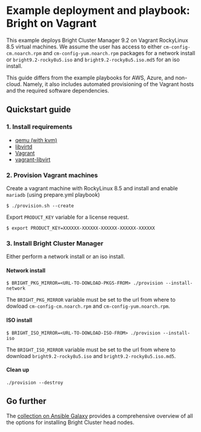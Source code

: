 # Example deployment and playbook: Bright on Vagrant

This example deploys Bright Cluster Manager 9.2 on Vagrant RockyLinux 8.5 virtual machines.
We assume the user has access to either `cm-config-cm.noarch.rpm` and `cm-config-yum.noarch.rpm` packages for a network install or `bright9.2-rocky8u5.iso` and `bright9.2-rocky8u5.iso.md5` for an iso install.

This guide differs from the example playbooks for AWS, Azure, and non-cloud. Namely, it also includes automated provisioning of the Vagrant hosts and the required software dependencies.

## Quickstart guide

### 1. Install requirements

- [qemu (with kvm)](https://www.qemu.org)
- [libvirtd](https://libvirt.org)
- [Vagrant](https://www.vagrantup.com)
- [vagrant-libvirt](https://github.com/vagrant-libvirt/vagrant-libvirt)

### 2. Provision Vagrant machines

Create a vagrant machine with RockyLinux 8.5 and install and enable `mariadb` (using prepare.yml playbook)
```
$ ./provision.sh --create
```

Export `PRODUCT_KEY` variable for a license request.
```
$ export PRODUCT_KEY=XXXXXX-XXXXXX-XXXXXX-XXXXXX-XXXXXX
```

### 3. Install Bright Cluster Manager

Either perform a network install or an iso install.

#### Network install
```
$ BRIGHT_PKG_MIRROR=<URL-TO-DOWLOAD-PKGS-FROM> ./provision --install-network
```
The `BRIGHT_PKG_MIRROR` variable must be set to the url from where to dowload `cm-config-cm.noarch.rpm` and `cm-config-yum.noarch.rpm`.

#### ISO install
```
$ BRIGHT_ISO_MIRROR=<URL-TO-DOWLOAD-ISO-FROM> ./provision --install-iso
```
The `BRIGHT_ISO_MIRROR` variable must be set to the url from where to download `bright9.2-rocky8u5.iso` and `bright9.2-rocky8u5.iso.md5`.

#### Clean up
```
./provision --destroy
```

## Go further

The [collection on Ansible Galaxy](https://galaxy.ansible.com/brightcomputing/installer92) provides a comprehensive overview of all the options for installing Bright Cluster head nodes.
